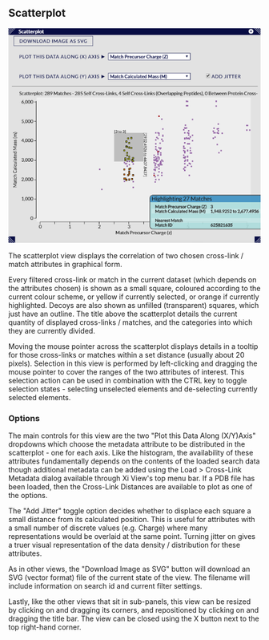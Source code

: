 ## Scatterplot ##

![Scatterplot](../../img/scatterplot.png)

The scatterplot view displays the correlation of two chosen cross-link / match attributes in graphical form.

Every filtered cross-link or match in the current dataset (which depends on the attributes chosen) is shown as a small square, coloured according to the current colour scheme, or yellow if currently selected, or orange if currently highlighted. Decoys are also shown as unfilled (transparent) squares, which just have an outline. The title above the scatterplot details the current quantity of displayed cross-links / matches, and the categories into which they are currently divided.

Moving the mouse pointer across the scatterplot displays details in a tooltip for those cross-links or matches within a set distance (usually about 20 pixels). Selection in this view is performed by left-clicking and dragging the mouse pointer to cover the ranges of the two attributes of interest. This selection action can be used in combination with the CTRL key to toggle selection states - selecting unselected elements and de-selecting currently selected elements.


### Options ###

The main controls for this view are the two "Plot this Data Along (X/Y)Axis" dropdowns which choose the metadata attribute to be distributed in the scatterplot - one for each axis. Like the histogram, the availability of these attributes fundamentally depends on the contents of the loaded search data though additional metadata can be added using the Load > Cross-Link Metadata dialog available through Xi View's top menu bar. If a PDB file has been loaded, then the Cross-Link Distances are available to plot as one of the options.

The "Add Jitter" toggle option decides whether to displace each square a small distance from its calculated position. This is useful for attributes with a small number of discrete values (e.g. Charge) where many representations would be overlaid at the same point. Turning jitter on gives a truer visual representation of the data density / distribution for these attributes.

As in other views, the "Download Image as SVG" button will download an SVG (vector format) file of the current state of the view. The filename will include information on search id and current filter settings.
 
Lastly, like the other views that sit in sub-panels, this view can be resized by clicking on and dragging its corners, and repositioned by clicking on and dragging the title bar. The view can be closed using the X button next to the top right-hand corner.




